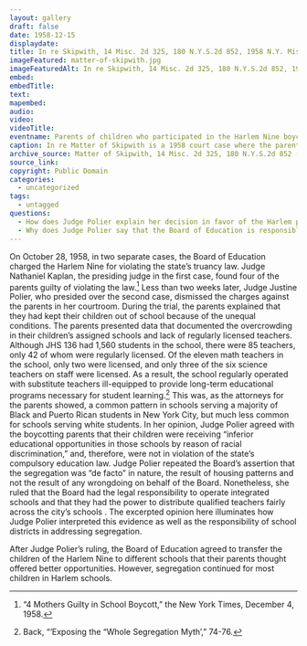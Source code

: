 ```yaml
---
layout: gallery
draft: false
date: 1958-12-15
displaydate:
title: In re Skipwith, 14 Misc. 2d 325, 180 N.Y.S.2d 852, 1958 N.Y. Misc.
imageFeatured: matter-of-skipwith.jpg
imageFeaturedAlt: In re Skipwith, 14 Misc. 2d 325, 180 N.Y.S.2d 852, 1958 N.Y. Misc
embed:
embedTitle:
text:
mapembed:
audio:
video:
videoTitle:
eventname: Parents of children who participated in the Harlem Nine boycotts charged with neglect.
caption: In re Matter of Skipwith is a 1958 court case where the parents of twelve-year-olds in Harlem, participants in the “Harlem Nine” boycott, were charged with neglect. The parents claimed the Board of Education created and maintained segregated and inferior schools for Black students. Therefore, they were not required to send their children to them. The judge ruled in favor of the parents.
archive_source: Matter of Skipwith, 14 Misc. 2d 325, 180 N.Y.S.2d 852 (N.Y. Dom. Rel. Ct. 1958)
source_link: 
copyright: Public Domain
categories:
  - uncategorized
tags:
  - untagged
questions: 
  - How does Judge Polier explain her decision in favor of the Harlem parents
  - Why does Judge Polier say that the Board of Education is responsible for desegregating schools?
---
```


On October 28, 1958, in two separate cases, the Board of Education charged the Harlem Nine for violating the state’s truancy law. Judge Nathaniel Kaplan, the presiding judge in the first case, found four of the parents guilty of violating the law.[^1] Less than two weeks later, Judge Justine Polier, who presided over the second case, dismissed the charges against the parents in her courtroom.
During the trial, the parents explained that they had kept their children out of school because of the unequal conditions. The parents presented data that documented the overcrowding in their children’s assigned schools and lack of regularly licensed teachers. Although JHS 136 had 1,560 students in the school, there were 85 teachers, only 42 of whom were regularly licensed. Of the eleven math teachers in the school, only two were licensed, and only three of the six science teachers on staff were licensed. As a result, the school regularly operated with substitute teachers ill-equipped to provide long-term educational programs necessary for student learning.[^2] This was, as the attorneys for the parents showed, a common pattern in schools serving a majority of Black and Puerto Rican students in New York City, but much less common for schools serving white students.
In her opinion, Judge Polier agreed with the boycotting parents that their children were receiving “inferior educational opportunities in those schools by reason of racial discrimination,” and, therefore, were not in violation of the state’s compulsory education law. Judge Polier repeated the Board’s assertion that the segregation was “de facto” in nature, the result of housing patterns and not the result of any wrongdoing on behalf of the Board. Nonetheless, she ruled that the Board had the legal responsibility to operate integrated schools and that they had the power to distribute qualified teachers fairly across the city’s schools .
The excerpted opinion here illuminates how Judge Polier interpreted this evidence as well as the responsibility of school districts in addressing segregation.

After Judge Polier’s ruling, the Board of Education agreed to transfer the children of the Harlem Nine to different schools that their parents thought offered better opportunities. However, segregation continued for most children in Harlem schools.

[^1]: “4 Mothers Guilty in School Boycott,” the New York Times, December 4, 1958. 
[^2]: Back, “‘Exposing the “Whole Segregation Myth’,” 74-76.